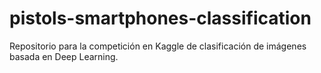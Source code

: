 # pistols-smartphones-classification
Repositorio para la competición en Kaggle de clasificación de imágenes basada en Deep Learning. 
